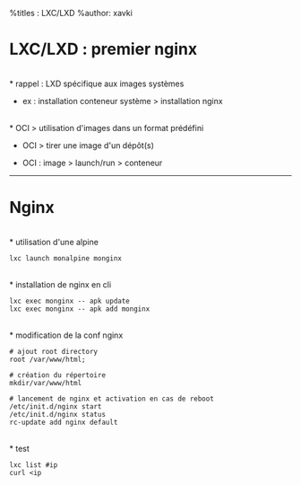 %titles : LXC/LXD
%author: xavki

# LXC/LXD : premier nginx

<br>
* rappel : LXD spécifique aux images systèmes

* ex : installation conteneur système > installation nginx


<br>
* OCI > utilisation d'images dans un format prédéfini

* OCI > tirer une image d'un dépôt(s)

* OCI : image > launch/run > conteneur

------------------------------------------------------------------------

# Nginx

<br>
* utilisation d'une alpine

```
lxc launch monalpine monginx
```

<br>
* installation de nginx en cli

```
lxc exec monginx -- apk update
lxc exec monginx -- apk add monginx
```

<br>
* modification de la conf nginx

```
# ajout root directory
root /var/www/html;

# création du répertoire
mkdir/var/www/html

# lancement de nginx et activation en cas de reboot
/etc/init.d/nginx start
/etc/init.d/nginx status
rc-update add nginx default
```

<br>
* test

```
lxc list #ip
curl <ip
```
